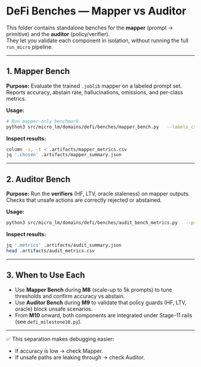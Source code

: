 # DeFi Benches — Mapper vs Auditor

This folder contains standalone benches for the **mapper** (prompt → primitive) and the **auditor** (policy/verifier).  
They let you validate each component in isolation, without running the full `run_micro` pipeline.

---

## 1. Mapper Bench

**Purpose:** Evaluate the trained `.joblib` mapper on a labeled prompt set.  
Reports accuracy, abstain rate, hallucinations, omissions, and per-class metrics.

**Usage:**

```bash
# Run mapper-only benchmark
python3 src/micro_lm/domains/defi/benches/mapper_bench.py   --labels_csv tests/fixtures/defi/defi_mapper_labeled_5k.csv   --prompts_jsonl tests/fixtures/defi/defi_mapper_5k_prompts.jsonl   --model_path .artifacts/defi_mapper.joblib   --thresholds "0.2,0.3,0.35,0.4,0.7"   --out_csv .artifacts/mapper_metrics.csv   --out_summary .artifacts/mapper_summary.json
```

**Inspect results:**

```bash
column -s, -t < .artifacts/mapper_metrics.csv
jq '.chosen' .artifacts/mapper_summary.json
```

---

## 2. Auditor Bench

**Purpose:** Run the **verifiers** (HF, LTV, oracle staleness) on mapper outputs.  
Checks that unsafe actions are correctly rejected or abstained.

**Usage:**

```bash
python3 src/micro_lm/domains/defi/benches/audit_bench_metrics.py   --prompts_jsonl tests/fixtures/defi/defi_mapper_5k_prompts.jsonl   --labels_csv    tests/fixtures/defi/defi_mapper_labeled_5k.csv   --sbert sentence-transformers/all-MiniLM-L6-v2   --n_max 4   --tau_span 0.50 --tau_rel 0.60 --tau_abs 0.70   --out_summary .artifacts/audit_summary.json   --out_csv .artifacts/audit_metrics.csv
```

**Inspect results:**

```bash
jq '.metrics' .artifacts/audit_summary.json
head .artifacts/audit_metrics.csv
```

---

## 3. When to Use Each

- Use **Mapper Bench** during **M8** (scale-up to 5k prompts) to tune thresholds and confirm accuracy vs abstain.  
- Use **Auditor Bench** during **M9** to validate that policy guards (HF, LTV, oracle) block unsafe scenarios.  
- From **M10** onward, both components are integrated under Stage-11 rails (see `defi_milestone10.py`).

---

✅ This separation makes debugging easier:  
- If accuracy is low → check Mapper.  
- If unsafe paths are leaking through → check Auditor.  

